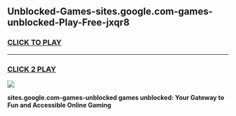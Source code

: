 
## Unblocked-Games-sites.google.com-games-unblocked-Play-Free-jxqr8
<h3>
<a href="https://premium76.site?title=sites.google.com-games-unblocked&ref=10A">CLICK TO PLAY</a></h3>
<hr>

<h3>
<a href="https://premium76.site?title=sites.google.com-games-unblocked&ref=10A">CLICK 2 PLAY</a>
  
</h3>

<a href="https://premium76.site?title=sites.google.com-games-unblocked&ref=10A"><img src="https://clearcache.store/games.png"></a>


**sites.google.com-games-unblocked games unblocked: Your Gateway to Fun and Accessible Online Gaming**
